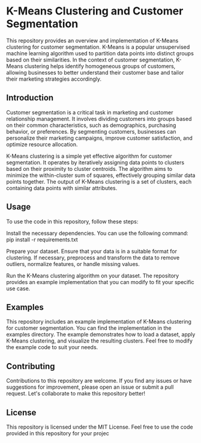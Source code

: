# K-Means Clustering and Customer Segmentation
This repository provides an overview and implementation of K-Means clustering for customer segmentation. K-Means is a popular unsupervised machine learning algorithm used to partition data points into distinct groups based on their similarities. In the context of customer segmentation, K-Means clustering helps identify homogeneous groups of customers, allowing businesses to better understand their customer base and tailor their marketing strategies accordingly.

## Introduction
Customer segmentation is a critical task in marketing and customer relationship management. It involves dividing customers into groups based on their common characteristics, such as demographics, purchasing behavior, or preferences. By segmenting customers, businesses can personalize their marketing campaigns, improve customer satisfaction, and optimize resource allocation.

K-Means clustering is a simple yet effective algorithm for customer segmentation. It operates by iteratively assigning data points to clusters based on their proximity to cluster centroids. The algorithm aims to minimize the within-cluster sum of squares, effectively grouping similar data points together. The output of K-Means clustering is a set of clusters, each containing data points with similar attributes.

## Usage
To use the code in this repository, follow these steps:


Install the necessary dependencies. You can use the following command: pip install -r requirements.txt

Prepare your dataset. Ensure that your data is in a suitable format for clustering. If necessary, preprocess and transform the data to remove outliers, normalize features, or handle missing values.

Run the K-Means clustering algorithm on your dataset. The repository provides an example implementation that you can modify to fit your specific use case.

## Examples
This repository includes an example implementation of K-Means clustering for customer segmentation. You can find the implementation in the examples directory. The example demonstrates how to load a dataset, apply K-Means clustering, and visualize the resulting clusters. Feel free to modify the example code to suit your needs.

## Contributing
Contributions to this repository are welcome. If you find any issues or have suggestions for improvement, please open an issue or submit a pull request. Let's collaborate to make this repository better!

## License
This repository is licensed under the MIT License. Feel free to use the code provided in this repository for your projec
